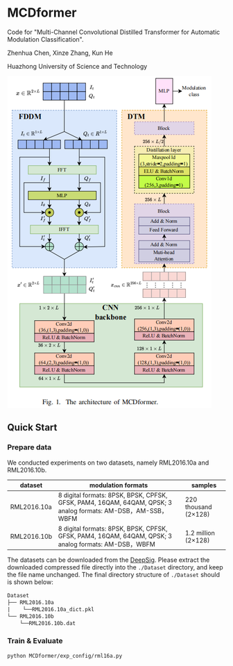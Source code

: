# MCDformer
Code for "Multi-Channel Convolutional Distilled Transformer
for Automatic Modulation Classification".

Zhenhua Chen, Xinze Zhang, Kun He

Huazhong University of Science and Technology

![](./assets/MCDformer.png)

## Quick Start

### Prepare data

We conducted experiments on two datasets, namely RML2016.10a and RML2016.10b.

| dataset     | modulation formats                                           | samples              |
| ----------- | ------------------------------------------------------------ | -------------------- |
| RML2016.10a | 8 digital formats: 8PSK, BPSK, CPFSK, GFSK, PAM4, 16QAM, 64QAM, QPSK; 3 analog formats: AM-DSB，AM-SSB，WBFM | 220 thousand (2×128) |
| RML2016.10b | 8 digital formats: 8PSK, BPSK, CPFSK, GFSK, PAM4, 16QAM, 64QAM, QPSK; 3 analog formats: AM-DSB，WBFM | 1.2 million (2×128)  |

The datasets can be downloaded from the [DeepSig](https://www.deepsig.ai/). Please extract the downloaded compressed file directly into the `./Dataset` directory, and keep the file name unchanged. The final directory structure of `./Dataset` should is shown below:

```
Dataset
├── RML2016.10a
|    └──RML2016.10a_dict.pkl
└── RML2016.10b
    └──RML2016.10b.dat
```

### Train & Evaluate
```
python MCDformer/exp_config/rml16a.py
```
